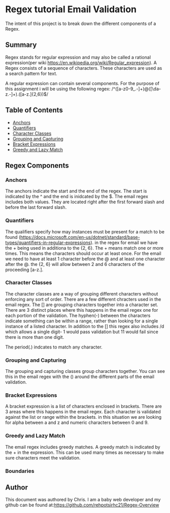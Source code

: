 # Regex tutorial Email Validation

The intent of this project is to break down the different components of a Regex.

## Summary

Regex stands for regular expression and may also be called a rational expression(per wiki https://en.wikipedia.org/wiki/Regular_expression). A Regex consists of a sequence of characters. These characters are used as a search pattern for text. 

A regular expression can contain several components. For the purpose of this assignment i will be using the following regex: 
/^([a-z0-9_\.-]+)@([\da-z\.-]+)\.([a-z\.]{2,6})$/


## Table of Contents

- [Anchors](#anchors)
- [Quantifiers](#quantifiers)
- [Character Classes](#character-classes)
- [Grouping and Capturing](#grouping-and-capturing)
- [Bracket Expressions](#bracket-expressions)
- [Greedy and Lazy Match](#greedy-and-lazy-match)


## Regex Components

### Anchors
The anchors indicate the start and the end of the regex. The start is indicated by the ^ and the end is inidcated by the $. The email regex includes both values. They are located right after the first forward slash and before the last forward slash.

### Quantifiers
The qualifiers specify how may instances must be present for a match to be found (https://docs.microsoft.com/en-us/dotnet/standard/base-types/quantifiers-in-regular-expressions). in the regex for email we have the + being used in additiona to the {2, 6}. The + means match one or more times. This means the characters should occur at least once. For the email we need to have at least 1 character before the @ and at least one character after the @. the {2, 6} will allow between 2 and 6 characters of the proceeding [a-z\.]. 


### Character Classes
The character classes are a way of grouping different characters without enforcing any sort of order. There are a few different chracters used in the email regex. The [] are grouping characters together into a character set. There are 3 distinct places where this happens in the email regex one for each portion of the validation. The hyphen(-) between the characters indicate something can be within a range, rather than looking for a single instance of a listed character. In addition to the [] this regex also includes /d which allows a single digit- 1 would pass validation but 11 would fail since there is more than one digit.

The period(.) indcates to match any character.


### Grouping and Capturing
The grouping and capturing classes group characters together. You can see this in the email regex with the () around the different parts of the email validation.
### Bracket Expressions
A bracket expression is a list of characters enclosed in brackets. There are 3 areas where this happens in the email regex. Each character is validated against the list or range within the brackets. in this situation we are looking for alpha between a and z and numeric characters between 0 and 9.
### Greedy and Lazy Match
The email regex includes greedy matches. A greedy match is indicated by the + in the expression. This can be used many times as necessary to make sure characters meet the validation. 
### Boundaries



## Author

This document was authored by Chris. I am a baby web developer and my github can be found at:https://github.com/rehpotsirhc21/Regex-Overview